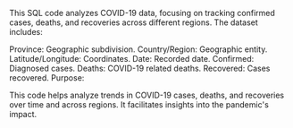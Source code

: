 This SQL code analyzes COVID-19 data, focusing on tracking confirmed cases, deaths, and recoveries across different regions. The dataset includes:

Province: Geographic subdivision.
Country/Region: Geographic entity.
Latitude/Longitude: Coordinates.
Date: Recorded date.
Confirmed: Diagnosed cases.
Deaths: COVID-19 related deaths.
Recovered: Cases recovered.
Purpose:

This code helps analyze trends in COVID-19 cases, deaths, and recoveries over time and across regions. It facilitates insights into the pandemic's impact.
